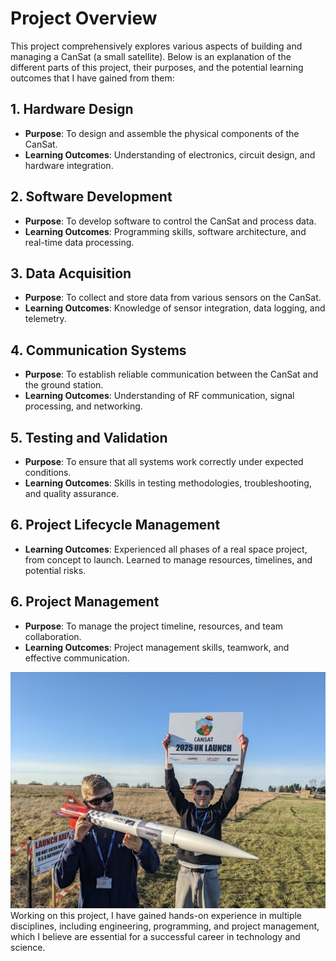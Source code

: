 # Project Overview

This project comprehensively explores various aspects of building and managing a CanSat (a small satellite). Below is an explanation of the different parts of this project, their purposes, and the potential learning outcomes that I have gained from them:

## 1. Hardware Design
- **Purpose**: To design and assemble the physical components of the CanSat.
- **Learning Outcomes**: Understanding of electronics, circuit design, and hardware integration.

## 2. Software Development
- **Purpose**: To develop software to control the CanSat and process data.
- **Learning Outcomes**: Programming skills, software architecture, and real-time data processing.

## 3. Data Acquisition
- **Purpose**: To collect and store data from various sensors on the CanSat.
- **Learning Outcomes**: Knowledge of sensor integration, data logging, and telemetry.

## 4. Communication Systems
- **Purpose**: To establish reliable communication between the CanSat and the ground station.
- **Learning Outcomes**: Understanding of RF communication, signal processing, and networking.

## 5. Testing and Validation
- **Purpose**: To ensure that all systems work correctly under expected conditions.
- **Learning Outcomes**: Skills in testing methodologies, troubleshooting, and quality assurance.

## 6. Project Lifecycle Management
- **Learning Outcomes**: Experienced all phases of a real space project, from concept to launch. Learned to manage resources, timelines, and potential risks.

## 6. Project Management
- **Purpose**: To manage the project timeline, resources, and team collaboration.
- **Learning Outcomes**: Project management skills, teamwork, and effective communication.

![Photo](ProjectImages/img.jpg)
Working on this project, I have gained hands-on experience in multiple disciplines, including engineering, programming, and project management, which I believe are essential for a successful career in technology and science.
